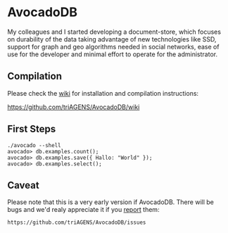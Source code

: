 # AvocadoDB

My colleagues and I started developing a document-store, which focuses on durability 
of the data taking advantage of new technologies like SSD, support for graph and geo 
algorithms needed in social networks, ease of use for the developer and minimal 
effort to operate for the administrator. 

## Compilation

Please check the <a href="https://github.com/triAGENS/AvocadoDB/wiki">wiki</a>
for installation and compilation instructions:

  https://github.com/triAGENS/AvocadoDB/wiki

## First Steps

    ./avocado --shell
    avocado> db.examples.count();
    avocado> db.examples.save({ Hallo: "World" });
    avocado> db.examples.select();

## Caveat

Please note that this is a very early version if AvocadoDB. There will be
bugs and we'd realy appreciate it if you 
<a href="https://github.com/triAGENS/AvocadoDB/issues">report</a> them:

    https://github.com/triAGENS/AvocadoDB/issues
